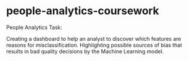 # people-analytics-coursework
People Analytics
Task:

Creating a dashboard to help an analyst to discover which features are reasons for misclassification.
Highlighting possible sources of bias that results in bad quality decisions by the Machine Learning model.
